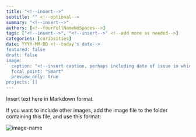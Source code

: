 ```yaml
---
title: "<!--insert-->"
subtitle: "" <!--optional-->
summary: "<!--insert-->"
authors: [<!--YourFullNameNoSpaces-->]
tags: ["<!--insert-->", "<!--insert-->" <!--add more as needed-->]
categories: [curiosities]
date: YYYY-MM-DD <!--today's date-->
featured: false
draft: false
image:
  caption: "<!--insert caption, perhaps including date of issue in which feature image appears-->"
  focal_point: "Smart"
  preview_only: true
projects: []
---
```

Insert text here in Markdown format.

If you want to include other images, add the image file to the folder containing this file, and use this format:

![image-name](image-filename.png "Caption")
